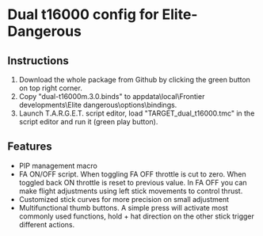 # Dual t16000 config for Elite-Dangerous

## Instructions

1. Download the whole package from Github by clicking the green button on top right corner.
2. Copy "dual-t16000m.3.0.binds" to appdata\local\Frontier developments\Elite dangerous\options\bindings.
3. Launch T.A.R.G.E.T. script editor, load "TARGET_dual_t16000.tmc" in the script editor and run it (green play button).

## Features

- PIP management macro
- FA ON/OFF script. When toggling FA OFF throttle is cut to zero. When toggled back ON throttle is reset to previous value. In FA OFF you can make flight adjustments using left stick movements to control thrust.
- Customized stick curves for more precision on small adjustment
- Multifunctional thumb buttons. A simple press will activate most commonly used functions, hold + hat direction on the other stick trigger different actions.
